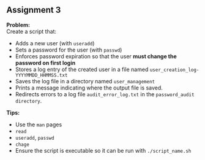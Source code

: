 ## Assignment 3

**Problem:**  
Create a script that:

- Adds a new user (with `useradd`)
- Sets a password for the user (with `passwd`)
- Enforces password expiration so that the user **must change the password on first login**
- Stores a log entry of the created user in a file named `user_creation_log-YYYYMMDD_HHMMSS.txt`
- Saves the log file in a directory named `user_management`
- Prints a message indicating where the output file is saved.
- Redirects errors to a log file `audit_error_log.txt` in the `password_audit directory`.

**Tips:**

- Use the `man` pages
- `read`
- `useradd`, `passwd`
- `chage`
- Ensure the script is executable so it can be run with `./script_name.sh`
